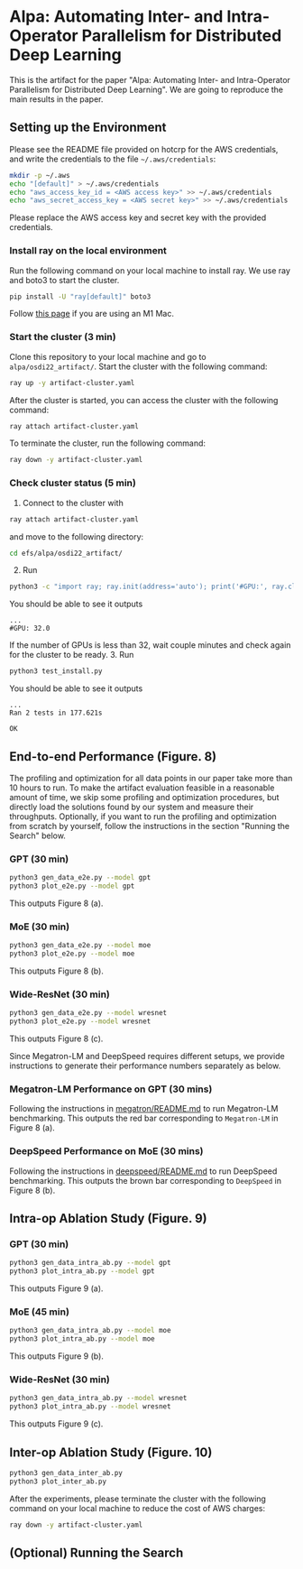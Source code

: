 # Alpa: Automating Inter- and Intra-Operator Parallelism for Distributed Deep Learning
This is the artifact for the paper "Alpa: Automating Inter- and Intra-Operator Parallelism for Distributed Deep Learning".
We are going to reproduce the main results in the paper.

## Setting up the Environment

Please see the README file provided on hotcrp for the AWS credentials, and write the credentials to the file `~/.aws/credentials`:
```bash
mkdir -p ~/.aws
echo "[default]" > ~/.aws/credentials
echo "aws_access_key_id = <AWS access key>" >> ~/.aws/credentials
echo "aws_secret_access_key = <AWS secret key>" >> ~/.aws/credentials
```
Please replace the AWS access key and secret key with the provided credentials.

### Install ray on the local environment

Run the following command on your local machine to install ray. We use ray and boto3 to start the cluster.
```bash
pip install -U "ray[default]" boto3
```
Follow [this page](https://docs.ray.io/en/latest/ray-overview/installation.html#m1-mac-apple-silicon-support) if you are using an M1 Mac.

### Start the cluster (3 min)
Clone this repository to your local machine and go to `alpa/osdi22_artifact/`. Start the cluster with the following command:

```bash
ray up -y artifact-cluster.yaml
```

After the cluster is started, you can access the cluster with the following command:
```bash
ray attach artifact-cluster.yaml
```

To terminate the cluster, run the following command:
```bash
ray down -y artifact-cluster.yaml
```

### Check cluster status (5 min)
1. Connect to the cluster with
  ```bash
  ray attach artifact-cluster.yaml
  ```
  and move to the following directory:
  ```bash
  cd efs/alpa/osdi22_artifact/
  ```
2. Run
  ```bash
  python3 -c "import ray; ray.init(address='auto'); print('#GPU:', ray.cluster_resources()['GPU'])"
  ```

  You should be able to see it outputs
  ```
  ...
  #GPU: 32.0
  ```

  If the number of GPUs is less than 32, wait couple minutes and check again for the cluster to be ready.
3. Run
  ```bash
  python3 test_install.py
  ```

  You should be able to see it outputs
  ```
  ...
  Ran 2 tests in 177.621s

  OK
  ```

## End-to-end Performance (Figure. 8)
The profiling and optimization for all data points in our paper take more than 10 hours to run.
To make the artifact evaluation feasible in a reasonable amount of time, we skip some profiling and
optimization procedures, but directly load the solutions found by our system and measure their throughputs.
Optionally, if you want to run the profiling and optimization from scratch by yourself, follow the
instructions in the section "Running the Search" below.

### GPT (30 min)
```bash
python3 gen_data_e2e.py --model gpt
python3 plot_e2e.py --model gpt
```
This outputs Figure 8 (a).

### MoE (30 min)
```bash
python3 gen_data_e2e.py --model moe
python3 plot_e2e.py --model moe
```
This outputs Figure 8 (b).

### Wide-ResNet (30 min)
```bash
python3 gen_data_e2e.py --model wresnet
python3 plot_e2e.py --model wresnet
```
This outputs Figure 8 (c).


Since Megatron-LM and DeepSpeed requires different setups, we provide instructions to generate their performance numbers 
separately as below.
### Megatron-LM Performance on GPT (30 mins)
Following the instructions in [megatron/README.md](megatron/README.md) to run Megatron-LM benchmarking.
This outputs the red bar corresponding to `Megatron-LM` in Figure 8 (a).

### DeepSpeed Performance on MoE (30 mins)
Following the instructions in [deepspeed/README.md](deepspeed/README.md) to run DeepSpeed benchmarking.
This outputs the brown bar corresponding to `DeepSpeed` in Figure 8 (b).

## Intra-op Ablation Study (Figure. 9)

### GPT  (30 min)
```bash
python3 gen_data_intra_ab.py --model gpt
python3 plot_intra_ab.py --model gpt
```
This outputs Figure 9 (a).

### MoE (45 min)
```bash
python3 gen_data_intra_ab.py --model moe
python3 plot_intra_ab.py --model moe
```
This outputs Figure 9 (b).

### Wide-ResNet (30 min)
```bash
python3 gen_data_intra_ab.py --model wresnet
python3 plot_intra_ab.py --model wresnet
```
This outputs Figure 9 (c).

## Inter-op Ablation Study (Figure. 10)

```bash
python3 gen_data_inter_ab.py
python3 plot_inter_ab.py
```

After the experiments, please terminate the cluster with the following command on your local machine to reduce the cost of AWS charges:
```bash
ray down -y artifact-cluster.yaml
```

## (Optional) Running the Search
